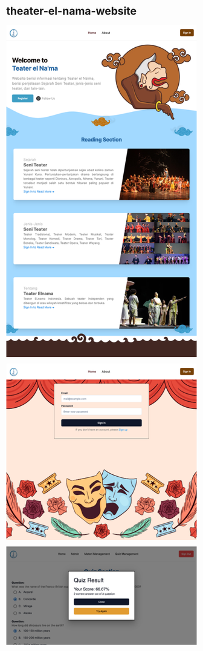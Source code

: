 # theater-el-nama-website
 
![Landing Page](https://github.com/HannaRabitha/theater-auth-nextjs/blob/main/public/assets/ss-landingpage.png)


![Sign In Page](https://github.com/HannaRabitha/theater-auth-nextjs/blob/main/public/assets/ss-2.png)

![Quiz Result](https://github.com/HannaRabitha/theater-auth-nextjs/blob/main/public/assets/ss-quiz.png)
